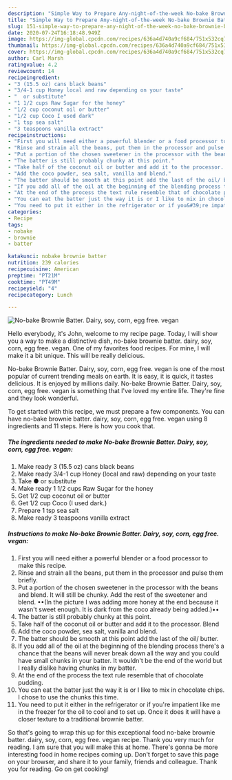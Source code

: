 ```yaml
---
description: "Simple Way to Prepare Any-night-of-the-week No-bake Brownie Batter. Dairy, soy, corn, egg free. vegan"
title: "Simple Way to Prepare Any-night-of-the-week No-bake Brownie Batter. Dairy, soy, corn, egg free. vegan"
slug: 151-simple-way-to-prepare-any-night-of-the-week-no-bake-brownie-batter-dairy-soy-corn-egg-free-vegan
date: 2020-07-24T16:18:48.949Z
image: https://img-global.cpcdn.com/recipes/636a4d740a9cf684/751x532cq70/no-bake-brownie-batter-dairy-soy-corn-egg-free-vegan-recipe-main-photo.jpg
thumbnail: https://img-global.cpcdn.com/recipes/636a4d740a9cf684/751x532cq70/no-bake-brownie-batter-dairy-soy-corn-egg-free-vegan-recipe-main-photo.jpg
cover: https://img-global.cpcdn.com/recipes/636a4d740a9cf684/751x532cq70/no-bake-brownie-batter-dairy-soy-corn-egg-free-vegan-recipe-main-photo.jpg
author: Carl Marsh
ratingvalue: 4.2
reviewcount: 14
recipeingredient:
- "3 (15.5 oz) cans black beans"
- "3/4-1 cup Honey local and raw depending on your taste"
- "  or substitute"
- "1 1/2 cups Raw Sugar for the honey"
- "1/2 cup coconut oil or butter"
- "1/2 cup Coco I used dark"
- "1 tsp sea salt"
- "3 teaspoons vanilla extract"
recipeinstructions:
- "First you will need either a powerful blender or a food processor to make this recipe."
- "Rinse and strain all the beans, put them in the processor and pulse them briefly."
- "Put a portion of the chosen sweetener in the processor with the beans and blend. It will still be chunky. Add the rest of the sweetener and blend. ••(In the picture I was adding more honey at the end because it wasn&#39;t sweet enough. It is dark from the coco already being added.)••"
- "The batter is still probably chunky at this point."
- "Take half of the coconut oil or butter and add it to the processor. Blend"
- "Add the coco powder, sea salt, vanilla and blend."
- "The batter should be smooth at this point add the last of the oil/ butter."
- "If you add all of the oil at the beginning of the blending process there&#39;s a chance that the beans will never break down all the way and you could have small chunks in your batter. It wouldn&#39;t be the end of the world but I really dislike having chunks in my batter."
- "At the end of the process the text rule resemble that of chocolate pudding."
- "You can eat the batter just the way it is or I like to mix in chocolate chips. I chose to use the chunks this time."
- "You need to put it either in the refrigerator or if you&#39;re impatient like me in the freezer for the oil to cool and to set up. Once it does it will have a closer texture to a traditional brownie batter."
categories:
- Recipe
tags:
- nobake
- brownie
- batter

katakunci: nobake brownie batter 
nutrition: 239 calories
recipecuisine: American
preptime: "PT21M"
cooktime: "PT49M"
recipeyield: "4"
recipecategory: Lunch

---
```



![No-bake Brownie Batter. Dairy, soy, corn, egg free. vegan](https://img-global.cpcdn.com/recipes/636a4d740a9cf684/751x532cq70/no-bake-brownie-batter-dairy-soy-corn-egg-free-vegan-recipe-main-photo.jpg)

Hello everybody, it's John, welcome to my recipe page. Today, I will show you a way to make a distinctive dish, no-bake brownie batter. dairy, soy, corn, egg free. vegan. One of my favorites food recipes. For mine, I will make it a bit unique. This will be really delicious.



No-bake Brownie Batter. Dairy, soy, corn, egg free. vegan is one of the most popular of current trending meals on earth. It is easy, it is quick, it tastes delicious. It is enjoyed by millions daily. No-bake Brownie Batter. Dairy, soy, corn, egg free. vegan is something that I've loved my entire life. They're fine and they look wonderful.


To get started with this recipe, we must prepare a few components. You can have no-bake brownie batter. dairy, soy, corn, egg free. vegan using 8 ingredients and 11 steps. Here is how you cook that.

<!--inarticleads1-->

##### The ingredients needed to make No-bake Brownie Batter. Dairy, soy, corn, egg free. vegan:

1. Make ready 3 (15.5 oz) cans black beans
1. Make ready 3/4-1 cup Honey (local and raw) depending on your taste
1. Take  ● or substitute
1. Make ready 1 1/2 cups Raw Sugar for the honey
1. Get 1/2 cup coconut oil or butter
1. Get 1/2 cup Coco (I used dark.)
1. Prepare 1 tsp sea salt
1. Make ready 3 teaspoons vanilla extract




<!--inarticleads2-->

##### Instructions to make No-bake Brownie Batter. Dairy, soy, corn, egg free. vegan:

1. First you will need either a powerful blender or a food processor to make this recipe.
1. Rinse and strain all the beans, put them in the processor and pulse them briefly.
1. Put a portion of the chosen sweetener in the processor with the beans and blend. It will still be chunky. Add the rest of the sweetener and blend. ••(In the picture I was adding more honey at the end because it wasn&#39;t sweet enough. It is dark from the coco already being added.)••
1. The batter is still probably chunky at this point.
1. Take half of the coconut oil or butter and add it to the processor. Blend
1. Add the coco powder, sea salt, vanilla and blend.
1. The batter should be smooth at this point add the last of the oil/ butter.
1. If you add all of the oil at the beginning of the blending process there&#39;s a chance that the beans will never break down all the way and you could have small chunks in your batter. It wouldn&#39;t be the end of the world but I really dislike having chunks in my batter.
1. At the end of the process the text rule resemble that of chocolate pudding.
1. You can eat the batter just the way it is or I like to mix in chocolate chips. I chose to use the chunks this time.
1. You need to put it either in the refrigerator or if you&#39;re impatient like me in the freezer for the oil to cool and to set up. Once it does it will have a closer texture to a traditional brownie batter.




So that's going to wrap this up for this exceptional food no-bake brownie batter. dairy, soy, corn, egg free. vegan recipe. Thank you very much for reading. I am sure that you will make this at home. There's gonna be more interesting food in home recipes coming up. Don't forget to save this page on your browser, and share it to your family, friends and colleague. Thank you for reading. Go on get cooking!
